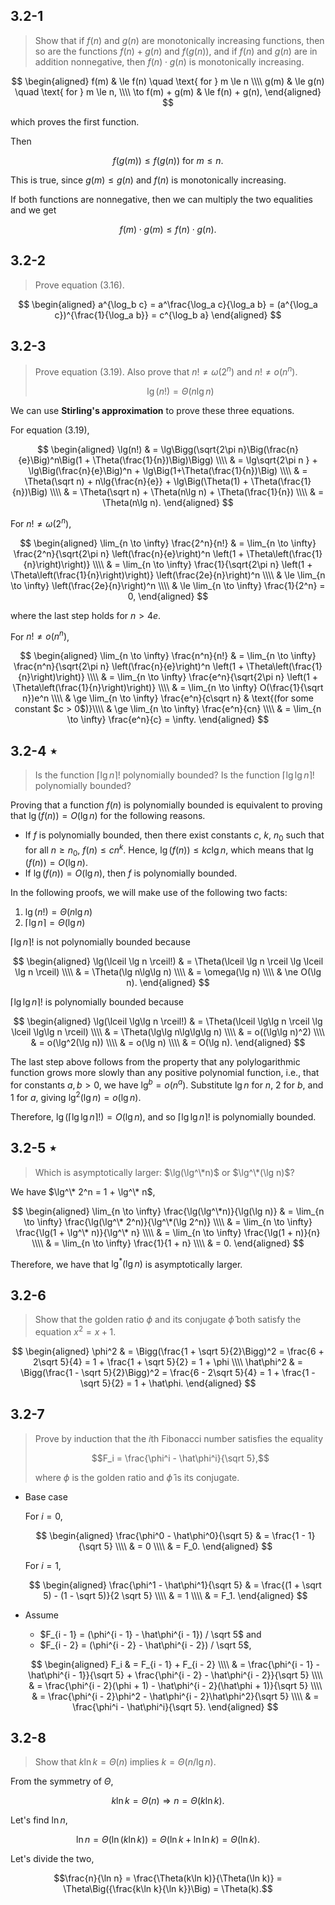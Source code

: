 ## 3.2-1

> Show that if $f(n)$ and $g(n)$ are monotonically increasing functions, then so are the functions $f(n) + g(n)$ and $f(g(n))$, and if $f(n)$ and $g(n)$ are in addition nonnegative, then $f(n) \cdot g(n)$ is monotonically increasing.

$$
\begin{aligned}
           f(m) & \le f(n) \quad \text{ for } m \le n \\\\
           g(m) & \le g(n) \quad \text{ for } m \le n, \\\\
\to f(m) + g(m) & \le f(n) + g(n),
\end{aligned}
$$

which proves the first function.

Then

$$f(g(m)) \le f(g(n)) \text{ for } m \le n.$$

This is true, since $g(m) \le g(n)$ and $f(n)$ is monotonically increasing.

If both functions are nonnegative, then we can multiply the two equalities and we get

$$f(m) \cdot g(m) \le f(n) \cdot g(n).$$

## 3.2-2

> Prove equation $\text{(3.16)}$.

$$
\begin{aligned}
a^{\log_b c} = a^\frac{\log_a c}{\log_a b} = (a^{\log_a c})^{\frac{1}{\log_a b}} = c^{\log_b a}
\end{aligned}
$$

## 3.2-3

> Prove equation $\text{(3.19)}$. Also prove that $n! \ne \omega(2^n)$ and $n! \ne o(n^n)$.
>
> $$\lg(n!) = \Theta(n\lg n) \tag{3.19}$$

We can use **Stirling's approximation** to prove these three equations.

For equation $\text{(3.19)}$,

$$
\begin{aligned}
\lg(n!)
  & = \lg\Bigg(\sqrt{2\pi n}\Big(\frac{n}{e}\Big)^n\Big(1 + \Theta(\frac{1}{n})\Big)\Bigg) \\\\
  & = \lg\sqrt{2\pi n } + \lg\Big(\frac{n}{e}\Big)^n + \lg\Big(1+\Theta(\frac{1}{n})\Big) \\\\
  & = \Theta(\sqrt n) + n\lg{\frac{n}{e}} + \lg\Big(\Theta(1) + \Theta(\frac{1}{n})\Big) \\\\
  & = \Theta(\sqrt n) + \Theta(n\lg n) + \Theta(\frac{1}{n}) \\\\
  & = \Theta(n\lg n).
\end{aligned}
$$

For $n! \ne \omega(2^n)$,

$$
\begin{aligned}
\lim_{n \to \infty} \frac{2^n}{n!}
  & =   \lim_{n \to \infty} \frac{2^n}{\sqrt{2\pi n} \left(\frac{n}{e}\right)^n \left(1 + \Theta\left(\frac{1}{n}\right)\right)} \\\\
  & =   \lim_{n \to \infty} \frac{1}{\sqrt{2\pi n} \left(1 + \Theta\left(\frac{1}{n}\right)\right)} \left(\frac{2e}{n}\right)^n \\\\
  & \le \lim_{n \to \infty} \left(\frac{2e}{n}\right)^n \\\\
  & \le \lim_{n \to \infty} \frac{1}{2^n} = 0,
\end{aligned}
$$

where the last step holds for $n > 4e$.

For $n! \ne o(n^n)$,

$$
\begin{aligned}
\lim_{n \to \infty} \frac{n^n}{n!}
  & =   \lim_{n \to \infty} \frac{n^n}{\sqrt{2\pi n} \left(\frac{n}{e}\right)^n \left(1 + \Theta\left(\frac{1}{n}\right)\right)} \\\\
  & =   \lim_{n \to \infty} \frac{e^n}{\sqrt{2\pi n} \left(1 + \Theta\left(\frac{1}{n}\right)\right)} \\\\
  & =   \lim_{n \to \infty} O(\frac{1}{\sqrt n})e^n \\\\
  & \ge \lim_{n \to \infty} \frac{e^n}{c\sqrt n} & \text{(for some constant $c > 0$)}\\\\
  & \ge \lim_{n \to \infty} \frac{e^n}{cn} \\\\
  & =   \lim_{n \to \infty} \frac{e^n}{c} = \infty.
\end{aligned}
$$

## 3.2-4 $\star$

> Is the function $\lceil \lg n \rceil!$ polynomially bounded? Is the function $\lceil \lg\lg n \rceil!$ polynomially bounded?

Proving that a function $f(n)$ is polynomially bounded is equivalent to proving that $\lg(f(n)) = O(\lg n)$ for the following reasons.

- If $f$ is polynomially bounded, then there exist constants $c$, $k$, $n_0$ such that for all $n \ge n_0$, $f(n) \le cn^k$. Hence, $\lg(f(n)) \le kc\lg n$, which means that $\lg(f(n)) = O(\lg n)$.
- If $\lg(f(n)) = O(\lg n)$, then $f$ is polynomially bounded.

In the following proofs, we will make use of the following two facts:

1. $\lg(n!) = \Theta(n\lg n)$
2. $\lceil \lg n \rceil = \Theta(\lg n)$

$\lceil \lg n \rceil!$ is not polynomially bounded because

$$
\begin{aligned}
\lg(\lceil \lg n \rceil!)
    & =   \Theta(\lceil \lg n \rceil \lg \lceil \lg n \rceil) \\\\
    & =   \Theta(\lg n\lg\lg n) \\\\
    & =   \omega(\lg n) \\\\
    & \ne O(\lg n).
\end{aligned}
$$

$\lceil \lg\lg n \rceil!$ is polynomially bounded because

$$
\begin{aligned}
\lg(\lceil \lg\lg n \rceil!)
    & = \Theta(\lceil \lg\lg n \rceil \lg \lceil \lg\lg n \rceil) \\\\
    & = \Theta(\lg\lg n\lg\lg\lg n) \\\\
    & = o((\lg\lg n)^2) \\\\
    & = o(\lg^2(\lg n)) \\\\
    & = o(\lg n) \\\\
    & = O(\lg n).
\end{aligned}
$$

The last step above follows from the property that any polylogarithmic function grows more slowly than any positive polynomial function, i.e., that for constants $a, b > 0$, we have $\lg^b = o(n^a)$. Substitute $\lg n$ for $n$, $2$ for $b$, and $1$ for $a$, giving $\lg^2(\lg n) = o(\lg n)$.

Therefore, $\lg(\lceil \lg\lg n \rceil!) = O(\lg n)$, and so $\lceil \lg\lg n \rceil!$ is polynomially bounded.

## 3.2-5 $\star$

> Which is asymptotically larger: $\lg(\lg^\*n)$ or $\lg^\*(\lg n)$?

We have $\lg^\* 2^n = 1 + \lg^\* n$,

$$
\begin{aligned}
\lim_{n \to \infty} \frac{\lg(\lg^\*n)}{\lg(\lg n)}
    & = \lim_{n \to \infty} \frac{\lg(\lg^\* 2^n)}{\lg^\*(\lg 2^n)} \\\\
    & = \lim_{n \to \infty} \frac{\lg(1 + \lg^\* n)}{\lg^\* n} \\\\
    & = \lim_{n \to \infty} \frac{\lg(1 + n)}{n} \\\\
    & = \lim_{n \to \infty} \frac{1}{1 + n} \\\\
    & = 0.
\end{aligned}
$$

Therefore, we have that $\lg^*(\lg n)$ is asymptotically larger.

## 3.2-6

> Show that the golden ratio $\phi$ and its conjugate $\hat \phi$ both satisfy the equation $x^2 = x + 1$.

$$
\begin{aligned}
\phi^2 & = \Bigg(\frac{1 + \sqrt 5}{2}\Bigg)^2 = \frac{6 + 2\sqrt 5}{4} = 1 + \frac{1 + \sqrt 5}{2} = 1 + \phi \\\\
\hat\phi^2 & = \Bigg(\frac{1 - \sqrt 5}{2}\Bigg)^2 = \frac{6 - 2\sqrt 5}{4} = 1 + \frac{1 - \sqrt 5}{2} = 1 + \hat\phi.
\end{aligned}
$$

## 3.2-7

> Prove by induction that the $i$th Fibonacci number satisfies the equality
>
> $$F_i = \frac{\phi^i - \hat\phi^i}{\sqrt 5},$$
>
> where $\phi$ is the golden ratio and $\hat\phi$ is its conjugate.

- Base case

    For $i = 0$,

    $$
    \begin{aligned}
    \frac{\phi^0 - \hat\phi^0}{\sqrt 5}
        & = \frac{1 - 1}{\sqrt 5} \\\\
        & = 0 \\\\
        & = F_0.
    \end{aligned}
    $$

    For $i = 1$,

    $$
    \begin{aligned}
    \frac{\phi^1 - \hat\phi^1}{\sqrt 5}
        & = \frac{(1 + \sqrt 5) - (1 - \sqrt 5)}{2 \sqrt 5} \\\\
        & = 1 \\\\
        & = F_1.
    \end{aligned}
    $$

- Assume

    - $F_{i - 1} = (\phi^{i - 1} - \hat\phi^{i - 1}) / \sqrt 5$ and
    - $F_{i - 2} = (\phi^{i - 2} - \hat\phi^{i - 2}) / \sqrt 5$,

    $$
    \begin{aligned}
    F_i & = F_{i - 1} + F_{i - 2} \\\\
        & = \frac{\phi^{i - 1} - \hat\phi^{i - 1}}{\sqrt 5} + \frac{\phi^{i - 2} - \hat\phi^{i - 2}}{\sqrt 5} \\\\
        & = \frac{\phi^{i - 2}(\phi + 1) - \hat\phi^{i - 2}(\hat\phi + 1)}{\sqrt 5}  \\\\
        & = \frac{\phi^{i - 2}\phi^2 - \hat\phi^{i - 2}\hat\phi^2}{\sqrt 5} \\\\
        & = \frac{\phi^i - \hat\phi^i}{\sqrt 5}.
    \end{aligned}
    $$

## 3.2-8

> Show that $k\ln k = \Theta(n)$ implies $k = \Theta(n / \lg n)$.

From the symmetry of $\Theta$,

$$k\ln k = \Theta(n) \Rightarrow n = \Theta(k\ln k).$$

Let's find $\ln n$,

$$\ln n = \Theta(\ln(k\ln k)) = \Theta(\ln k + \ln\ln k) = \Theta(\ln k).$$

Let's divide the two,

$$\frac{n}{\ln n} = \frac{\Theta(k\ln k)}{\Theta(\ln k)} = \Theta\Big({\frac{k\ln k}{\ln k}}\Big) = \Theta(k).$$
